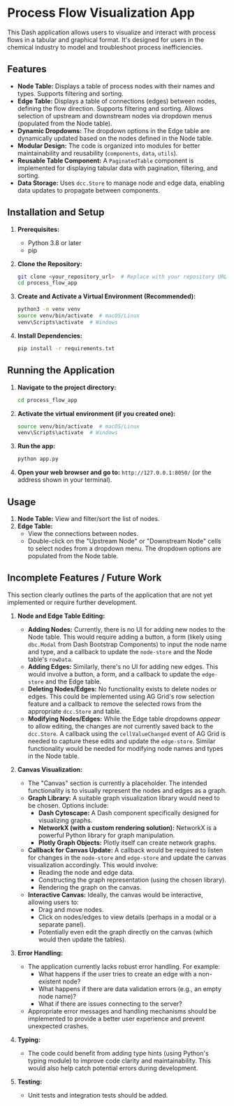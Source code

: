 # Process Flow Visualization App

This Dash application allows users to visualize and interact with process flows in a tabular and graphical format. It's designed for users in the chemical industry to model and troubleshoot process inefficiencies.

## Features

*   **Node Table:** Displays a table of process nodes with their names and types.  Supports filtering and sorting.
*   **Edge Table:** Displays a table of connections (edges) between nodes, defining the flow direction. Supports filtering and sorting.  Allows selection of upstream and downstream nodes via dropdown menus (populated from the Node table).
*   **Dynamic Dropdowns:** The dropdown options in the Edge table are dynamically updated based on the nodes defined in the Node table.
*   **Modular Design:** The code is organized into modules for better maintainability and reusability (`components`, `data`, `utils`).
*   **Reusable Table Component:** A `PaginatedTable` component is implemented for displaying tabular data with pagination, filtering, and sorting.
*   **Data Storage:** Uses `dcc.Store` to manage node and edge data, enabling data updates to propagate between components.

## Installation and Setup

1.  **Prerequisites:**
    *   Python 3.8 or later
    *   pip

2.  **Clone the Repository:**

    ```bash
    git clone <your_repository_url>  # Replace with your repository URL
    cd process_flow_app
    ```

3.  **Create and Activate a Virtual Environment (Recommended):**

    ```bash
    python3 -m venv venv
    source venv/bin/activate  # macOS/Linux
    venv\Scripts\activate  # Windows
    ```

4.  **Install Dependencies:**

    ```bash
    pip install -r requirements.txt
    ```

## Running the Application

1.  **Navigate to the project directory:**

    ```bash
    cd process_flow_app
    ```

2.  **Activate the virtual environment (if you created one):**

    ```bash
    source venv/bin/activate  # macOS/Linux
    venv\Scripts\activate  # Windows
    ```

3.  **Run the app:**

    ```bash
    python app.py
    ```

4.  **Open your web browser and go to:** `http://127.0.0.1:8050/` (or the address shown in your terminal).

## Usage

1.  **Node Table:** View and filter/sort the list of nodes.
2.  **Edge Table:**
    *   View the connections between nodes.
    *   Double-click on the "Upstream Node" or "Downstream Node" cells to select nodes from a dropdown menu. The dropdown options are populated from the Node table.

## Incomplete Features / Future Work

This section clearly outlines the parts of the application that are not yet implemented or require further development. 

1.  **Node and Edge Table Editing:**
    *   **Adding Nodes:**  Currently, there is no UI for adding new nodes to the Node table.  This would require adding a button, a form (likely using `dbc.Modal` from Dash Bootstrap Components) to input the node name and type, and a callback to update the `node-store` and the Node table's `rowData`.
    *   **Adding Edges:** Similarly, there's no UI for adding new edges.  This would involve a button, a form, and a callback to update the `edge-store` and the Edge table.
    *   **Deleting Nodes/Edges:**  No functionality exists to delete nodes or edges.  This could be implemented using AG Grid's row selection feature and a callback to remove the selected rows from the appropriate `dcc.Store` and table.
    *   **Modifying Nodes/Edges:** While the Edge table dropdowns *appear* to allow editing, the changes are *not* currently saved back to the `dcc.Store`.  A callback using the `cellValueChanged` event of AG Grid is needed to capture these edits and update the `edge-store`.  Similar functionality would be needed for modifying node names and types in the Node table.

2.  **Canvas Visualization:**
    *   The "Canvas" section is currently a placeholder.  The intended functionality is to visually represent the nodes and edges as a graph.
    *   **Graph Library:** A suitable graph visualization library would need to be chosen.  Options include:
        *   **Dash Cytoscape:**  A Dash component specifically designed for visualizing graphs.  
        *   **NetworkX (with a custom rendering solution):** NetworkX is a powerful Python library for graph manipulation.  
        *   **Plotly Graph Objects:**  Plotly itself can create network graphs.  
    *   **Callback for Canvas Update:** A callback would be required to listen for changes in the `node-store` and `edge-store` and update the canvas visualization accordingly.  This would involve:
        *   Reading the node and edge data.
        *   Constructing the graph representation (using the chosen library).
        *   Rendering the graph on the canvas.
    * **Interactive Canvas:** Ideally, the canvas would be interactive, allowing users to:
        *   Drag and move nodes.
        *   Click on nodes/edges to view details (perhaps in a modal or a separate panel).
        *   Potentially even edit the graph directly on the canvas (which would then update the tables).

3.  **Error Handling:**
    *   The application currently lacks robust error handling.  For example:
        *   What happens if the user tries to create an edge with a non-existent node?
        *   What happens if there are data validation errors (e.g., an empty node name)?
        *   What if there are issues connecting to the server?
    *   Appropriate error messages and handling mechanisms should be implemented to provide a better user experience and prevent unexpected crashes.

4.  **Typing:**
    *   The code could benefit from adding type hints (using Python's typing module) to improve code clarity and maintainability. This would also help catch potential errors during development.

5. **Testing:**
    * Unit tests and integration tests should be added.